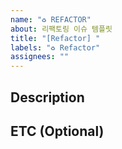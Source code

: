 ```yaml
---
name: "♻️ REFACTOR"
about: 리팩토링 이슈 템플릿
title: "[Refactor] "
labels: "♻️ Refactor"
assignees: ""
---
```


## Description

<!-- 윗부분 / 작업할 내용을 설명해주세요. -->

## ETC (Optional)

<!-- 윗부분 / 기타사항을 작성해주세요. (선택임. 미작성시 ETC항목 삭제할것.) -->